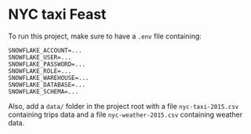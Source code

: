 # NYC taxi Feast

To run this project, make sure to have a `.env` file containing:
```
SNOWFLAKE_ACCOUNT=...
SNOWFLAKE_USER=...
SNOWFLAKE_PASSWORD=...
SNOWFLAKE_ROLE=...
SNOWFLAKE_WAREHOUSE=...
SNOWFLAKE_DATABASE=...
SNOWFLAKE_SCHEMA=...
```

Also, add a `data/` folder in the project root with a file `nyc-taxi-2015.csv` containing trips data and a file `nyc-weather-2015.csv` containing weather data.
